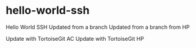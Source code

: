 # hello-world-ssh

Hello World SSH
Updated from a branch
Updated from a branch from HP

Update with TortoiseGit AC
Update with TortoiseGit HP